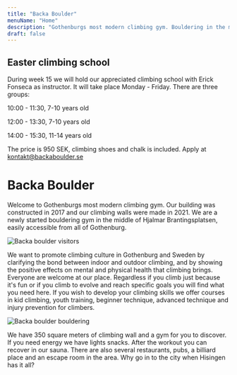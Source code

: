 ```yaml
---
title: "Backa Boulder"
menuName: "Home"
description: "Gothenburgs most modern climbing gym. Bouldering in the middle of Hjalmar Brantingsplatsen."
draft: false
---
```


## Easter climbing school

During week 15 we will hold our appreciated climbing school with Erick Fonseca as instructor. 
It will take place Monday - Friday. There are three groups:

10:00 - 11:30, 7-10 years old

12:00 - 13:30, 7-10 years old

14:00 - 15:30, 11-14 years old

The price is 950 SEK, climbing shoes and chalk is included. 
Apply at kontakt@backaboulder.se

# Backa Boulder

Welcome to Gothenburgs most modern climbing gym. Our building was constructed 
in 2017 and our climbing walls were made in 2021. We are a newly started 
bouldering gym in the middle of Hjalmar Brantingsplatsen, easily accessible 
from all of Gothenburg.

![Backa boulder visitors](image/backa-boulder-6.jpg)

We want to promote climbing culture in Gothenburg and Sweden by clarifying the 
bond between indoor and outdoor climbing, and by showing the positive effects 
on mental and physical health that climbing brings. Everyone are welcome at our 
place. Regardless if you climb just because it's fun or if you climb to evolve 
and reach specific goals you will find what you need here. If you wish to develop 
your climbing skills we offer courses in kid climbing, youth training, beginner 
technique, advanced technique and injury prevention for climbers.

![Backa boulder bouldering](image/backa-boulder-4.jpg)

We have 350 square meters of climbing wall and a gym for you to discover. If you 
need energy we have lights snacks. After the workout you can recover in our sauna. 
There are also several restaurants, pubs, a billiard place and an escape room in 
the area. Why go in to the city when Hisingen has it all?
